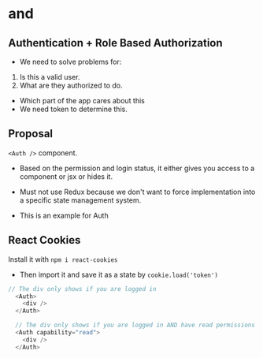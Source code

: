 # <Login /> and <Auth />

## Authentication + Role Based Authorization

* We need to solve problems for:

1. Is this a valid user.
2. What are they authorized to do.
  - Which part of the app cares about this
  - We need token to determine this.


## Proposal

`<Auth />` component.

* Based on the permission and login status, it either gives you access to a component or jsx or hides it.

* Must not use Redux because we don't want to force implementation into a specific state management system.

* This is an example for Auth 

## React Cookies

Install it with `npm i react-cookies`

* Then import it and save it as a state by `cookie.load('token')`

```Javascript
// The div only shows if you are logged in
  <Auth>
    <div />
  </Auth>

  // The div only shows if you are logged in AND have read permissions
  <Auth capability="read">
    <div />
  </Auth>
```